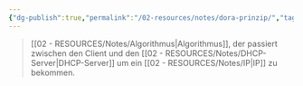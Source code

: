 ```yaml
---
{"dg-publish":true,"permalink":"/02-resources/notes/dora-prinzip/","tags":["GFN/prüfungsrelevant/AP1/vorbereitung","informatik/netzwerk"],"noteIcon":"","updated":"2025-09-15T16:40:38.000+02:00"}
---
```


>[[02 - RESOURCES/Notes/Algorithmus\|Algorithmus]], der passiert zwischen den Client und den [[02 - RESOURCES/Notes/DHCP-Server\|DHCP-Server]] um ein [[02 - RESOURCES/Notes/IP\|IP]] zu bekommen.
<style> .container {font-family: sans-serif; text-align: center;} .button-wrapper button {z-index: 1;height: 40px; width: 100px; margin: 10px;padding: 5px;} .excalidraw .App-menu_top .buttonList { display: flex;} .excalidraw-wrapper { height: 800px; margin: 50px; position: relative;} :root[dir="ltr"] .excalidraw .layer-ui__wrapper .zen-mode-transition.App-menu_bottom--transition-left {transform: none;} </style><script src="https://cdn.jsdelivr.net/npm/react@17/umd/react.production.min.js"></script><script src="https://cdn.jsdelivr.net/npm/react-dom@17/umd/react-dom.production.min.js"></script><script type="text/javascript" src="https://cdn.jsdelivr.net/npm/@excalidraw/excalidraw@0/dist/excalidraw.production.min.js"></script><div id="DORA-Prinzip_2025-03-16_2331.59.excalidraw.md1"></div><script>(function(){const InitialData={"type":"excalidraw","version":2,"source":"https://github.com/zsviczian/obsidian-excalidraw-plugin/releases/tag/2.9.1","elements":[{"id":"JwCYq-vcIoy_1KJrtWYpy","type":"line","x":-264,"y":-320.2109375,"width":3,"height":608,"angle":0,"strokeColor":"#1e1e1e","backgroundColor":"transparent","fillStyle":"solid","strokeWidth":4,"strokeStyle":"solid","roughness":1,"opacity":100,"groupIds":[],"frameId":null,"index":"a0","roundness":{"type":2},"seed":1418323308,"version":113,"versionNonce":325317460,"isDeleted":false,"boundElements":null,"updated":1742164344189,"link":null,"locked":false,"points":[[0,0],[3,608]],"lastCommittedPoint":null,"startBinding":null,"endBinding":null,"startArrowhead":null,"endArrowhead":null},{"id":"5ppuDd62Y7r_Zmrpjwk13","type":"line","x":169.58631454703863,"y":-326.1728068366647,"width":3,"height":608,"angle":0,"strokeColor":"#1e1e1e","backgroundColor":"transparent","fillStyle":"solid","strokeWidth":4,"strokeStyle":"solid","roughness":1,"opacity":100,"groupIds":[],"frameId":null,"index":"a1","roundness":{"type":2},"seed":1330716524,"version":106,"versionNonce":630241132,"isDeleted":false,"boundElements":[],"updated":1742164358189,"link":null,"locked":false,"points":[[0,0],[3,608]],"lastCommittedPoint":null,"startBinding":null,"endBinding":null,"startArrowhead":null,"endArrowhead":null},{"id":"m8uS6KKS","type":"text","x":-289,"y":-371.2109375,"width":54.279937744140625,"height":25,"angle":0,"strokeColor":"#1e1e1e","backgroundColor":"transparent","fillStyle":"solid","strokeWidth":1,"strokeStyle":"solid","roughness":1,"opacity":100,"groupIds":[],"frameId":null,"index":"a2","roundness":null,"seed":1189430228,"version":27,"versionNonce":1567926356,"isDeleted":false,"boundElements":null,"updated":1742164353611,"link":null,"locked":false,"text":"Client","rawText":"Client","fontSize":20,"fontFamily":5,"textAlign":"left","verticalAlign":"top","containerId":null,"originalText":"Client","autoResize":true,"lineHeight":1.25},{"id":"3Zy4pdyz","type":"text","x":98.51026774308536,"y":-371.2746046975326,"width":122.71987915039062,"height":25,"angle":0,"strokeColor":"#1e1e1e","backgroundColor":"transparent","fillStyle":"solid","strokeWidth":4,"strokeStyle":"solid","roughness":1,"opacity":100,"groupIds":[],"frameId":null,"index":"a3","roundness":null,"seed":619675732,"version":105,"versionNonce":2077022188,"isDeleted":false,"boundElements":null,"updated":1742164402287,"link":null,"locked":false,"text":"DHCP-Server","rawText":"DHCP-Server","fontSize":20,"fontFamily":5,"textAlign":"left","verticalAlign":"top","containerId":null,"originalText":"DHCP-Server","autoResize":true,"lineHeight":1.25},{"id":"mtMnUYl3","type":"text","x":-113.88909504050235,"y":-290.97769852301377,"width":161.1598663330078,"height":25,"angle":0,"strokeColor":"#1e1e1e","backgroundColor":"transparent","fillStyle":"solid","strokeWidth":1,"strokeStyle":"solid","roughness":1,"opacity":100,"groupIds":[],"frameId":null,"index":"a5","roundness":null,"seed":256326612,"version":68,"versionNonce":1083676500,"isDeleted":false,"boundElements":null,"updated":1742164548537,"link":null,"locked":false,"text":"DHCPDISCOVER","rawText":"DHCPDISCOVER","fontSize":20,"fontFamily":5,"textAlign":"left","verticalAlign":"top","containerId":null,"originalText":"DHCPDISCOVER","autoResize":true,"lineHeight":1.25},{"id":"jV0p7WsdDGvZzrnhxZT8n","type":"arrow","x":-262.2867824843751,"y":-296.3322542555246,"width":430.6592682005174,"height":120.0950357148867,"angle":0,"strokeColor":"#1e1e1e","backgroundColor":"transparent","fillStyle":"solid","strokeWidth":1,"strokeStyle":"solid","roughness":1,"opacity":100,"groupIds":[],"frameId":null,"index":"a6","roundness":{"type":2},"seed":1692920276,"version":136,"versionNonce":779789652,"isDeleted":false,"boundElements":null,"updated":1742164475497,"link":null,"locked":false,"points":[[0,0],[430.6592682005174,120.0950357148867]],"lastCommittedPoint":[430.6592682005174,120.0950357148867],"startBinding":null,"endBinding":null,"startArrowhead":null,"endArrowhead":"arrow","elbowed":false},{"id":"aDpdTkPUuEpbhdxxnFBSC","type":"arrow","x":168.37248571614225,"y":-159.40861480988946,"width":428.36445860086985,"height":81.84820905409475,"angle":0,"strokeColor":"#1e1e1e","backgroundColor":"transparent","fillStyle":"solid","strokeWidth":1,"strokeStyle":"solid","roughness":1,"opacity":100,"groupIds":[],"frameId":null,"index":"a7","roundness":{"type":2},"seed":493775212,"version":92,"versionNonce":69607148,"isDeleted":false,"boundElements":null,"updated":1742164488022,"link":null,"locked":false,"points":[[0,0],[-428.36445860086985,81.84820905409475]],"lastCommittedPoint":[-428.36445860086985,81.84820905409475],"startBinding":null,"endBinding":null,"startArrowhead":null,"endArrowhead":"arrow","elbowed":false},{"id":"1pquZXGQ","type":"text","x":-123.8332699723083,"y":-156.3488686770261,"width":124.23988342285156,"height":25,"angle":0,"strokeColor":"#1e1e1e","backgroundColor":"transparent","fillStyle":"solid","strokeWidth":1,"strokeStyle":"solid","roughness":1,"opacity":100,"groupIds":[],"frameId":null,"index":"a8","roundness":null,"seed":1984704724,"version":14,"versionNonce":343840852,"isDeleted":false,"boundElements":null,"updated":1742164512943,"link":null,"locked":false,"text":"DHCPOFFER","rawText":"DHCPOFFER","fontSize":20,"fontFamily":5,"textAlign":"left","verticalAlign":"top","containerId":null,"originalText":"DHCPOFFER","autoResize":true,"lineHeight":1.25},{"id":"GWOxOu7nLz0cSInUN6s3O","type":"arrow","x":-262.2867824843751,"y":-56.142182825751206,"width":429.8943316673015,"height":105.56124158378583,"angle":0,"strokeColor":"#1e1e1e","backgroundColor":"transparent","fillStyle":"solid","strokeWidth":1,"strokeStyle":"solid","roughness":1,"opacity":100,"groupIds":[],"frameId":null,"index":"a9","roundness":{"type":2},"seed":1261465044,"version":79,"versionNonce":884419948,"isDeleted":false,"boundElements":null,"updated":1742164517122,"link":null,"locked":false,"points":[[0,0],[429.8943316673015,105.56124158378583]],"lastCommittedPoint":[429.8943316673015,105.56124158378583],"startBinding":null,"endBinding":null,"startArrowhead":null,"endArrowhead":"arrow","elbowed":false},{"id":"HFjN8FGH","type":"text","x":-91.70593557724294,"y":-44.6681348275136,"width":156.13986206054688,"height":25,"angle":0,"strokeColor":"#1e1e1e","backgroundColor":"transparent","fillStyle":"solid","strokeWidth":1,"strokeStyle":"solid","roughness":1,"opacity":100,"groupIds":[],"frameId":null,"index":"aA","roundness":null,"seed":1570826836,"version":33,"versionNonce":868233172,"isDeleted":false,"boundElements":null,"updated":1742164526342,"link":null,"locked":false,"text":"DHCPREQUEST","rawText":"DHCPREQUEST","fontSize":20,"fontFamily":5,"textAlign":"left","verticalAlign":"top","containerId":null,"originalText":"DHCPREQUEST","autoResize":true,"lineHeight":1.25},{"id":"oOeJnf8AFnFBy6WSoB-Mn","type":"arrow","x":168.37248571614225,"y":71.60221822129392,"width":429.1293951340857,"height":65.78454185656221,"angle":0,"strokeColor":"#1e1e1e","backgroundColor":"transparent","fillStyle":"solid","strokeWidth":1,"strokeStyle":"solid","roughness":1,"opacity":100,"groupIds":[],"frameId":null,"index":"aB","roundness":{"type":2},"seed":890411500,"version":86,"versionNonce":933619692,"isDeleted":false,"boundElements":null,"updated":1742164535284,"link":null,"locked":false,"points":[[0,0],[-429.1293951340857,65.78454185656221]],"lastCommittedPoint":[-429.1293951340857,65.78454185656221],"startBinding":null,"endBinding":null,"startArrowhead":null,"endArrowhead":"arrow","elbowed":false},{"id":"xUsjRaVF","type":"text","x":-87.88125291116393,"y":66.24766248878302,"width":89.5599365234375,"height":25,"angle":0,"strokeColor":"#1e1e1e","backgroundColor":"transparent","fillStyle":"solid","strokeWidth":1,"strokeStyle":"solid","roughness":1,"opacity":100,"groupIds":[],"frameId":null,"index":"aC","roundness":null,"seed":719566804,"version":17,"versionNonce":859206996,"isDeleted":false,"boundElements":null,"updated":1742164546534,"link":null,"locked":false,"text":"DHCPACK","rawText":"DHCPACK","fontSize":20,"fontFamily":5,"textAlign":"left","verticalAlign":"top","containerId":null,"originalText":"DHCPACK","autoResize":true,"lineHeight":1.25},{"id":"1Ak64LxSP8SVQU-qnYVTW","type":"line","x":-264.58159208402265,"y":-290.97769852301377,"width":430.6592682005173,"height":97.9118762516274,"angle":0,"strokeColor":"#1e1e1e","backgroundColor":"transparent","fillStyle":"solid","strokeWidth":1,"strokeStyle":"solid","roughness":1,"opacity":100,"groupIds":[],"frameId":null,"index":"a4","roundness":{"type":2},"seed":679497580,"version":108,"versionNonce":242586708,"isDeleted":true,"boundElements":null,"updated":1742164467661,"link":null,"locked":false,"points":[[0,0],[430.6592682005173,97.9118762516274]],"lastCommittedPoint":null,"startBinding":null,"endBinding":null,"startArrowhead":null,"endArrowhead":null}],"appState":{"theme":"dark","viewBackgroundColor":"#ffffff","currentItemStrokeColor":"#1e1e1e","currentItemBackgroundColor":"transparent","currentItemFillStyle":"solid","currentItemStrokeWidth":1,"currentItemStrokeStyle":"solid","currentItemRoughness":1,"currentItemOpacity":100,"currentItemFontFamily":5,"currentItemFontSize":20,"currentItemTextAlign":"left","currentItemStartArrowhead":null,"currentItemEndArrowhead":"arrow","currentItemArrowType":"round","scrollX":600.388730165776,"scrollY":388.56686717469074,"zoom":{"value":1},"currentItemRoundness":"round","gridSize":20,"gridStep":5,"gridModeEnabled":false,"gridColor":{"Bold":"rgba(217, 217, 217, 0.5)","Regular":"rgba(230, 230, 230, 0.5)"},"currentStrokeOptions":null,"frameRendering":{"enabled":true,"clip":true,"name":true,"outline":true},"objectsSnapModeEnabled":false,"activeTool":{"type":"selection","customType":null,"locked":false,"lastActiveTool":null}},"files":{}};InitialData.scrollToContent=true;App=()=>{const e=React.useRef(null),t=React.useRef(null),[n,i]=React.useState({width:void 0,height:void 0});return React.useEffect(()=>{i({width:t.current.getBoundingClientRect().width,height:t.current.getBoundingClientRect().height});const e=()=>{i({width:t.current.getBoundingClientRect().width,height:t.current.getBoundingClientRect().height})};return window.addEventListener("resize",e),()=>window.removeEventListener("resize",e)},[t]),React.createElement(React.Fragment,null,React.createElement("div",{className:"excalidraw-wrapper",ref:t},React.createElement(ExcalidrawLib.Excalidraw,{ref:e,width:n.width,height:n.height,initialData:InitialData,viewModeEnabled:!0,zenModeEnabled:!0,gridModeEnabled:!1})))},excalidrawWrapper=document.getElementById("DORA-Prinzip_2025-03-16_2331.59.excalidraw.md1");ReactDOM.render(React.createElement(App),excalidrawWrapper);})();</script>